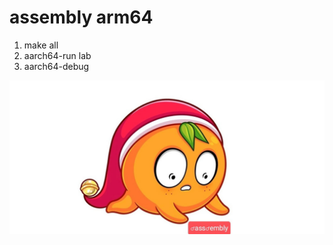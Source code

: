 # assembly arm64

1. make all
2. aarch64-run lab
3. aarch64-debug




![I](https://github.com/kanat3/assembler/blob/master/assembler/v8/21.jpg)
